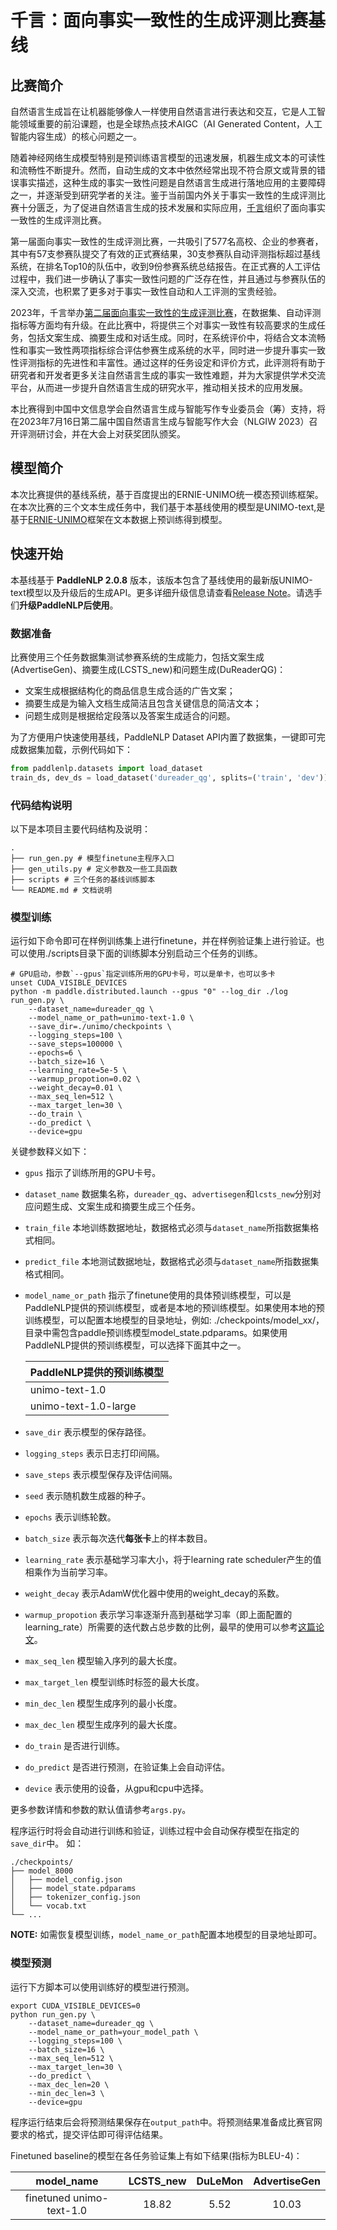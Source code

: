# 千言：面向事实一致性的生成评测比赛基线

## 比赛简介

自然语言生成旨在让机器能够像人一样使用自然语言进行表达和交互，它是人工智能领域重要的前沿课题，也是全球热点技术AIGC（AI Generated Content，人工智能内容生成）的核心问题之一。

随着神经网络生成模型特别是预训练语言模型的迅速发展，机器生成文本的可读性和流畅性不断提升。然而，自动生成的文本中依然经常出现不符合原文或背景的错误事实描述，这种生成的事实一致性问题是自然语言生成进行落地应用的主要障碍之一，并逐渐受到研究学者的关注。鉴于当前国内外关于事实一致性的生成评测比赛十分匮乏，为了促进自然语言生成的技术发展和实际应用，[千言](https://www.luge.ai/#/)组织了面向事实一致性的生成评测比赛。

第一届面向事实一致性的生成评测比赛，一共吸引了577名高校、企业的参赛者，其中有57支参赛队提交了有效的正式赛结果，30支参赛队自动评测指标超过基线系统，在排名Top10的队伍中，收到9份参赛系统总结报告。在正式赛的人工评估过程中，我们进一步确认了事实一致性问题的广泛存在性，并且通过与参赛队伍的深入交流，也积累了更多对于事实一致性自动和人工评测的宝贵经验。

2023年，千言举办[第二届面向事实一致性的生成评测比赛](https://aistudio.baidu.com/aistudio/competition/detail/726/0/introduction)，在数据集、自动评测指标等方面均有升级。在此比赛中，将提供三个对事实一致性有较高要求的生成任务，包括文案生成、摘要生成和对话生成。同时，在系统评价中，将结合文本流畅性和事实一致性两项指标综合评估参赛生成系统的水平，同时进一步提升事实一致性评测指标的先进性和丰富性。通过这样的任务设定和评价方式，此评测将有助于研究者和开发者更多关注自然语言生成的事实一致性难题，并为大家提供学术交流平台，从而进一步提升自然语言生成的研究水平，推动相关技术的应用发展。

本比赛得到中国中文信息学会自然语言生成与智能写作专业委员会（筹）支持，将在2023年7月16日第二届中国自然语言生成与智能写作大会（NLGIW 2023）召开评测研讨会，并在大会上对获奖团队颁奖。

## 模型简介
本次比赛提供的基线系统，基于百度提出的ERNIE-UNIMO统一模态预训练框架。在本次比赛的三个文本生成任务中，我们基于本基线使用的模型是UNIMO-text,是基于[ERNIE-UNIMO](https://arxiv.org/pdf/2012.15409.pdf)框架在文本数据上预训练得到模型。

## 快速开始

本基线基于 **PaddleNLP 2.0.8** 版本，该版本包含了基线使用的最新版UNIMO-text模型以及升级后的生成API。更多详细升级信息请查看[Release Note](https://github.com/PaddlePaddle/PaddleNLP/releases/tag/v2.0.8)。请选手们**升级PaddleNLP后使用**。

### 数据准备

比赛使用三个任务数据集测试参赛系统的生成能力，包括文案生成(AdvertiseGen)、摘要生成(LCSTS_new)和问题生成(DuReaderQG)：

- 文案生成根据结构化的商品信息生成合适的广告文案；
- 摘要生成是为输入文档生成简洁且包含关键信息的简洁文本；
- 问题生成则是根据给定段落以及答案生成适合的问题。

为了方便用户快速使用基线，PaddleNLP Dataset API内置了数据集，一键即可完成数据集加载，示例代码如下：

```python
from paddlenlp.datasets import load_dataset
train_ds, dev_ds = load_dataset('dureader_qg', splits=('train', 'dev'))
```

### 代码结构说明

以下是本项目主要代码结构及说明：

```text
.
├── run_gen.py # 模型finetune主程序入口
├── gen_utils.py # 定义参数及一些工具函数
├── scripts # 三个任务的基线训练脚本
└── README.md # 文档说明
```

### 模型训练

运行如下命令即可在样例训练集上进行finetune，并在样例验证集上进行验证。也可以使用./scripts目录下面的训练脚本分别启动三个任务的训练。

```shell
# GPU启动，参数`--gpus`指定训练所用的GPU卡号，可以是单卡，也可以多卡
unset CUDA_VISIBLE_DEVICES
python -m paddle.distributed.launch --gpus "0" --log_dir ./log run_gen.py \
    --dataset_name=dureader_qg \
    --model_name_or_path=unimo-text-1.0 \
    --save_dir=./unimo/checkpoints \
    --logging_steps=100 \
    --save_steps=100000 \
    --epochs=6 \
    --batch_size=16 \
    --learning_rate=5e-5 \
    --warmup_propotion=0.02 \
    --weight_decay=0.01 \
    --max_seq_len=512 \
    --max_target_len=30 \
    --do_train \
    --do_predict \
    --device=gpu
```

关键参数释义如下：
- `gpus` 指示了训练所用的GPU卡号。
- `dataset_name` 数据集名称，`dureader_qg`、`advertisegen`和`lcsts_new`分别对应问题生成、文案生成和摘要生成三个任务。
- `train_file` 本地训练数据地址，数据格式必须与`dataset_name`所指数据集格式相同。
- `predict_file` 本地测试数据地址，数据格式必须与`dataset_name`所指数据集格式相同。
- `model_name_or_path` 指示了finetune使用的具体预训练模型，可以是PaddleNLP提供的预训练模型，或者是本地的预训练模型。如果使用本地的预训练模型，可以配置本地模型的目录地址，例如: ./checkpoints/model_xx/，目录中需包含paddle预训练模型model_state.pdparams。如果使用PaddleNLP提供的预训练模型，可以选择下面其中之一。

   | PaddleNLP提供的预训练模型        |
   |---------------------------------|
   | unimo-text-1.0      |
   | unimo-text-1.0-large |

- `save_dir` 表示模型的保存路径。
- `logging_steps` 表示日志打印间隔。
- `save_steps` 表示模型保存及评估间隔。
- `seed` 表示随机数生成器的种子。
- `epochs` 表示训练轮数。
- `batch_size` 表示每次迭代**每张卡**上的样本数目。
- `learning_rate` 表示基础学习率大小，将于learning rate scheduler产生的值相乘作为当前学习率。
- `weight_decay` 表示AdamW优化器中使用的weight_decay的系数。
- `warmup_propotion` 表示学习率逐渐升高到基础学习率（即上面配置的learning_rate）所需要的迭代数占总步数的比例，最早的使用可以参考[这篇论文](https://arxiv.org/pdf/1706.02677.pdf)。
- `max_seq_len` 模型输入序列的最大长度。
- `max_target_len` 模型训练时标签的最大长度。
- `min_dec_len` 模型生成序列的最小长度。
- `max_dec_len` 模型生成序列的最大长度。
- `do_train` 是否进行训练。
- `do_predict` 是否进行预测，在验证集上会自动评估。
- `device` 表示使用的设备，从gpu和cpu中选择。

更多参数详情和参数的默认值请参考`args.py`。

程序运行时将会自动进行训练和验证，训练过程中会自动保存模型在指定的`save_dir`中。
如：
```text
./checkpoints/
├── model_8000
│   ├── model_config.json
│   ├── model_state.pdparams
│   ├── tokenizer_config.json
│   └── vocab.txt
└── ...
```

**NOTE:** 如需恢复模型训练，`model_name_or_path`配置本地模型的目录地址即可。

### 模型预测

运行下方脚本可以使用训练好的模型进行预测。

```shell
export CUDA_VISIBLE_DEVICES=0
python run_gen.py \
    --dataset_name=dureader_qg \
    --model_name_or_path=your_model_path \
    --logging_steps=100 \
    --batch_size=16 \
    --max_seq_len=512 \
    --max_target_len=30 \
    --do_predict \
    --max_dec_len=20 \
    --min_dec_len=3 \
    --device=gpu
```

程序运行结束后会将预测结果保存在`output_path`中。将预测结果准备成比赛官网要求的格式，提交评估即可得评估结果。

Finetuned baseline的模型在各任务验证集上有如下结果(指标为BLEU-4)：

|       model_name        | LCSTS_new | DuLeMon |    AdvertiseGen    |
| :-----------------------------: | :---: | :-----------: | :-------------------: |
|   finetuned unimo-text-1.0    | 18.82 | 5.52 |     10.03     |
